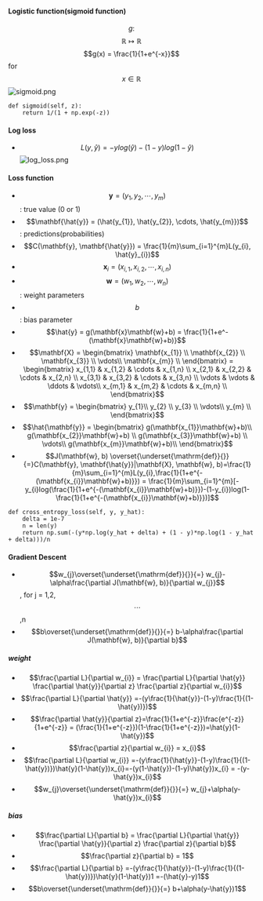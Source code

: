 #### Logistic function(sigmoid function)
$$g:$$$$\mathbb{R} \mapsto \mathbb{R}$$
$$g(x) = \frac{1}{1+e^{-x}}$$ for $$x\in\mathbb{R}$$
![sigmoid.png](https://www.dropbox.com/scl/fi/t1glpp8jo31eazk013gqe/sigmoid.png?rlkey=vbw7lg30gohq2arjyokqpp9d5&dl=0&raw=1)
```
def sigmoid(self, z):
    return 1/(1 + np.exp(-z))
```

#### Log loss
- $$L(y, \hat{y})=-ylog(\hat{y})-(1-y)log(1-\hat{y})$$
![log_loss.png](https://www.dropbox.com/scl/fi/wt2kegsxe5ysjk22qy4i6/log_loss.png?rlkey=o9nunk1fckhbdxb12nlt80mg1&dl=0&raw=1)

#### Loss function
- $$\mathbf{y} = (y_{1}, y_{2}, \cdots,y_{m})$$ : true value (0 or 1)
- $$\mathbf{\hat{y}} = (\hat{y_{1}}, \hat{y_{2}}, \cdots, \hat{y_{m}})$$ : predictions(probabilities)
- $$C(\mathbf{y}, \mathbf{\hat{y}}) = \frac{1}{m}\sum_{i=1}^{m}L(y_{i}, \hat{y}_{i})$$
- $$\mathbf{x}_{i} = (x_{i, 1},x_{i, 2}, \cdots, x_{i, n})$$
- $$\mathbf{w} = (w_{1},w_{2}, \cdots, w_{n})$$ : weight parameters
- $$b$$ : bias parameter
- $$\hat{y} = g(\mathbf{x}\mathbf{w}+b) = \frac{1}{1+e^-(\mathbf{x}\mathbf{w}+b)}$$
- $$\mathbf{X} = \begin{bmatrix} 
\mathbf{x_{1}} \\ 
\mathbf{x_{2}} \\
\mathbf{x_{3}} \\
\vdots\\
\mathbf{x_{m}} \\
\end{bmatrix} = \begin{bmatrix}
x_{1,1} & x_{1,2} & \cdots & x_{1,n} \\
x_{2,1} & x_{2,2} & \cdots & x_{2,n} \\
x_{3,1} & x_{3,2} & \cdots & x_{3,n} \\
\vdots & \vdots & \ddots & \vdots\\
x_{m,1} & x_{m,2} & \cdots & x_{m,n} \\
\end{bmatrix}$$ 
- $$\mathbf{y} = \begin{bmatrix}
y_{1}\\ 
y_{2} \\
y_{3} \\
\vdots\\
y_{m} \\
\end{bmatrix}$$
- $$\hat{\mathbf{y}} = \begin{bmatrix}
g(\mathbf{x_{1}}\mathbf{w}+b)\\ 
g(\mathbf{x_{2}}\mathbf{w}+b) \\
g(\mathbf{x_{3}}\mathbf{w}+b) \\
\vdots\\
g(\mathbf{x_{m}}\mathbf{w}+b)\\
\end{bmatrix}$$
- $$J(\mathbf{w}, b) \overset{\underset{\mathrm{def}}{}}{=}C(\mathbf{y}, \mathbf{\hat{y}}|\mathbf{X}, \mathbf{w}, b)=\frac{1}{m}\sum_{i=1}^{m}L(y_{i},\frac{1}{1+e^{-(\mathbf{x_{i}}\mathbf{w}+b)}}) = \frac{1}{m}\sum_{i=1}^{m}[-y_{i}log(\frac{1}{1+e^{-(\mathbf{x_{i}}\mathbf{w}+b)}})-(1-y_{i})log(1-\frac{1}{1+e^{-(\mathbf{x_{i}}\mathbf{w}+b)}})]$$
```
def cross_entropy_loss(self, y, y_hat):
    delta = 1e-7
    n = len(y)
    return np.sum(-(y*np.log(y_hat + delta) + (1 - y)*np.log(1 - y_hat + delta)))/n
```
#### Gradient Descent
- $$w_{j}\overset{\underset{\mathrm{def}}{}}{=} w_{j}-\alpha\frac{\partial J(\mathbf{w}, b)}{\partial w_{j}}$$ , for j = 1,2,$$\cdots$$,n
- $$b\overset{\underset{\mathrm{def}}{}}{=} b-\alpha\frac{\partial J(\mathbf{w}, b)}{\partial b}$$
##### weight
- $$\frac{\partial L}{\partial w_{i}} = \frac{\partial L}{\partial \hat{y}} \frac{\partial \hat{y}}{\partial z} \frac{\partial z}{\partial w_{i}}$$
- $$\frac{\partial L}{\partial \hat{y}} =-(y\frac{1}{\hat{y}}-(1-y)\frac{1}{(1-\hat{y})})$$
- $$\frac{\partial \hat{y}}{\partial z}=\frac{1}{1+e^{-z}}\frac{e^{-z}}{1+e^{-z}} = (\frac{1}{1+e^{-z}})(1-\frac{1}{1+e^{-z}})=\hat{y}(1-\hat{y})$$
- $$\frac{\partial z}{\partial w_{i}} = x_{i}$$
- $$\frac{\partial L}{\partial w_{i}} =-(y\frac{1}{\hat{y}}-(1-y)\frac{1}{(1-\hat{y})})\hat{y}(1-\hat{y})x_{i}=-(y(1-\hat{y})-(1-y)\hat{y})x_{i} = -(y-\hat{y})x_{i}$$
- $$w_{j}\overset{\underset{\mathrm{def}}{}}{=} w_{j}+\alpha(y-\hat{y})x_{i}$$
##### bias
- $$\frac{\partial L}{\partial b} = \frac{\partial L}{\partial \hat{y}} \frac{\partial \hat{y}}{\partial z} \frac{\partial z}{\partial b}$$
- $$\frac{\partial z}{\partial b} = 1$$
- $$\frac{\partial L}{\partial b} =-(y\frac{1}{\hat{y}}-(1-y)\frac{1}{(1-\hat{y})})\hat{y}(1-\hat{y})1 =-(\hat{y}-y)1$$
- $$b\overset{\underset{\mathrm{def}}{}}{=} b+\alpha(y-\hat{y})1$$
